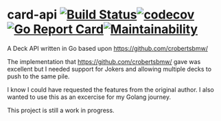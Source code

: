 # card-api [![Build Status](https://www.travis-ci.com/heindrichpaul/card-api.svg?branch=master)](https://www.travis-ci.com/heindrichpaul/card-api)[![codecov](https://codecov.io/gh/heindrichpaul/card-api/branch/master/graph/badge.svg)](https://codecov.io/gh/heindrichpaul/card-api)[![Go Report Card](https://goreportcard.com/badge/github.com/heindrichpaul/card-api)](https://goreportcard.com/report/github.com/heindrichpaul/card-api)[![Maintainability](https://api.codeclimate.com/v1/badges/0e1bffb6317ac4abd11a/maintainability)](https://codeclimate.com/github/heindrichpaul/card-api/maintainability)
A Deck API written in Go based upon https://github.com/crobertsbmw/

The implementation that https://github.com/crobertsbmw/ gave was excellent but I needed support for Jokers
and allowing multiple decks to push to the same pile.

I know I could have requested the features from the original author. I also wanted to use this as an excercise for my Golang
journey.

This project is still a work in progress.
